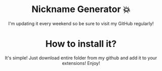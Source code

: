 <h1 text align = "center">Nickname Generator 💥</h1> 

<p text align = "center"> I'm updating it every weekend so be sure to visit my GitHub regularly! </p>

<h1 text align = "center">How to install it?</h1>
<p align="center"> It's simple! Just download entire folder from my github and add it to your extensions! Enjoy! 






